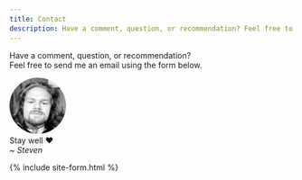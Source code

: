 ```yaml
---
title: Contact
description: Have a comment, question, or recommendation? Feel free to send me an email here.
---
```


<p class='text-center'>Have a comment, question, or recommendation?<br/> Feel free to send me an email using the form below. </p>

<div class='flex-center mb-5' style="justify-content:center">
  <img src="/assets/images/steve.jpg" style="width: 100px;
      border-radius: 50%;" class='d-inline box-shadow mr-2' />
  <span>
    <div>Stay well ❤️</div>
    <div>~ <em>Steven</em></div>
  </span>
</div>

{% include site-form.html %}

